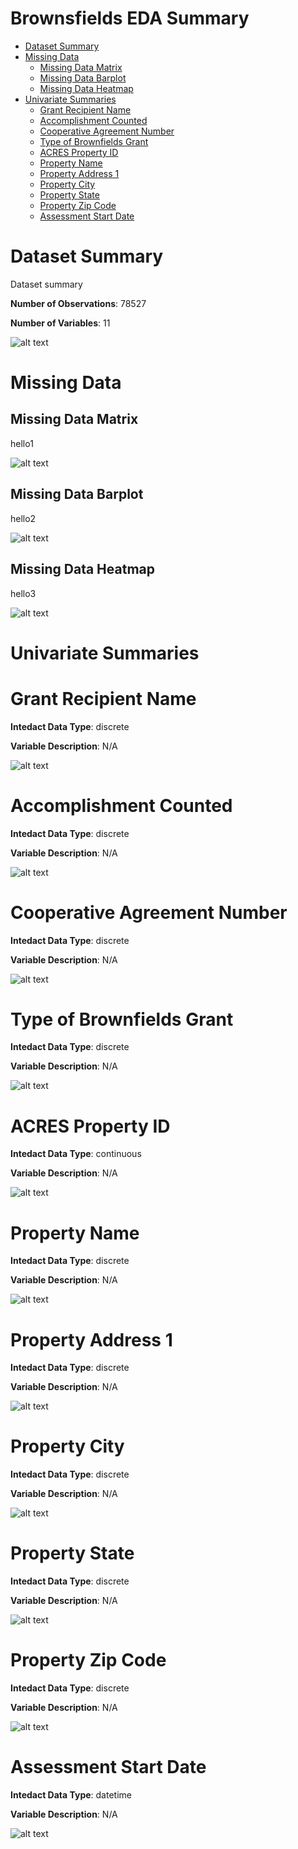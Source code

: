 # Brownsfields EDA Summary

* [Dataset Summary](#dataset-summary)
* [Missing Data](#missing-data)
    * [Missing Data Matrix](#missing-data-matrix)
    * [Missing Data Barplot](#missing-data-barplot)
    * [Missing Data Heatmap](#missing-data-heatmap)
* [Univariate Summaries](#univariate-summaries)
    * [Grant Recipient Name](#Grant-Recipient-Name)
    * [Accomplishment Counted](#Accomplishment-Counted)
    * [Cooperative Agreement Number](#Cooperative-Agreement-Number)
    * [Type of Brownfields Grant](#Type-of-Brownfields-Grant)
    * [ACRES Property ID](#ACRES-Property-ID)
    * [Property Name](#Property-Name)
    * [Property Address 1](#Property-Address-1)
    * [Property City](#Property-City)
    * [Property  State](#Property--State)
    * [Property Zip Code](#Property-Zip-Code)
    * [Assessment Start Date](#Assessment-Start-Date)

# Dataset Summary

Dataset summary

**Number of Observations**: 78527

**Number of Variables**: 11


![alt text](./images/data_types.png)

# Missing Data

## Missing Data Matrix

hello1


![alt text](./images/missing_matrix.png)

## Missing Data Barplot

hello2


![alt text](./images/missing_bar.png)

## Missing Data Heatmap

hello3


![alt text](./images/missing_heatmap.png)

# Univariate Summaries

# Grant Recipient Name

**Intedact Data Type**: discrete

**Variable Description**: N/A


![alt text](./images/Grant_Recipient_Name.png)

# Accomplishment Counted

**Intedact Data Type**: discrete

**Variable Description**: N/A


![alt text](./images/Accomplishment_Counted.png)

# Cooperative Agreement Number

**Intedact Data Type**: discrete

**Variable Description**: N/A


![alt text](./images/Cooperative_Agreement_Number.png)

# Type of Brownfields Grant

**Intedact Data Type**: discrete

**Variable Description**: N/A


![alt text](./images/Type_of_Brownfields_Grant.png)

# ACRES Property ID

**Intedact Data Type**: continuous

**Variable Description**: N/A


![alt text](./images/ACRES_Property_ID.png)

# Property Name

**Intedact Data Type**: discrete

**Variable Description**: N/A


![alt text](./images/Property_Name.png)

# Property Address 1

**Intedact Data Type**: discrete

**Variable Description**: N/A


![alt text](./images/Property_Address_1.png)

# Property City

**Intedact Data Type**: discrete

**Variable Description**: N/A


![alt text](./images/Property_City.png)

# Property  State

**Intedact Data Type**: discrete

**Variable Description**: N/A


![alt text](./images/Property__State.png)

# Property Zip Code

**Intedact Data Type**: discrete

**Variable Description**: N/A


![alt text](./images/Property_Zip_Code.png)

# Assessment Start Date

**Intedact Data Type**: datetime

**Variable Description**: N/A


![alt text](./images/Assessment_Start_Date.png)